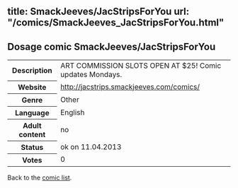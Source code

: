 title: SmackJeeves/JacStripsForYou
url: "/comics/SmackJeeves_JacStripsForYou.html"
---
Dosage comic SmackJeeves/JacStripsForYou
-----------------------------------------

<table class="comicinfo">
<tr>
<th>Description</th><td>ART COMMISSION SLOTS OPEN AT $25! Comic updates Mondays.</td>
</tr>
<tr>
<th>Website</th><td><a href="http://jacstrips.smackjeeves.com/comics/">http://jacstrips.smackjeeves.com/comics/</a></td>
</tr>
<tr>
<th>Genre</th><td>Other</td>
</tr>
<tr>
<th>Language</th><td>English</td>
</tr>
<tr>
<th>Adult content</th><td>no</td>
</tr>
<tr>
<th>Status</th><td>ok on 11.04.2013</td>
</tr>
<tr>
<th>Votes</th><td>0</div></td>
</tr>
</table>

Back to the [comic list](../comic-index.html).
